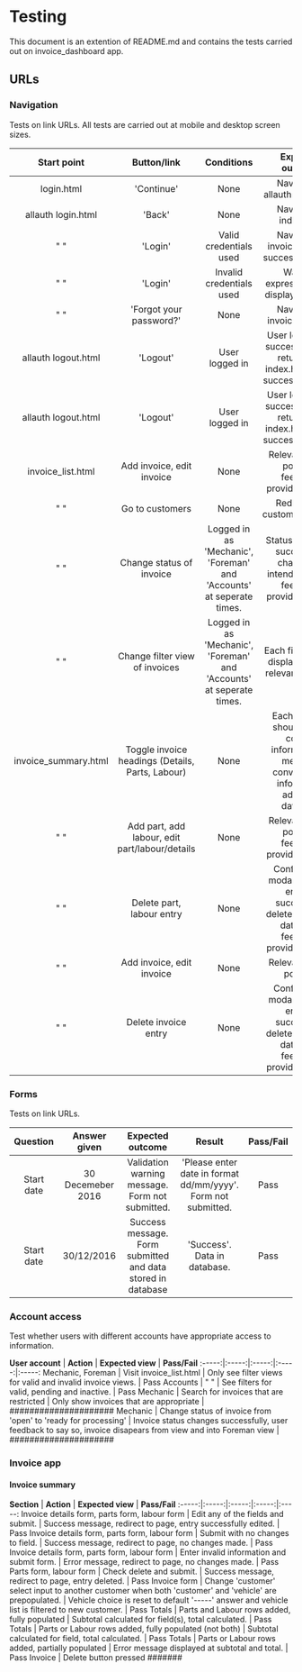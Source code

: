 # Testing
This document is an extention of README.md and contains the tests carried out on invoice_dashboard app.

## URLs

### Navigation
Tests on link URLs. All tests are carried out at mobile and desktop screen sizes.

**Start point** | **Button/link** | **Conditions** | **Expected outcome** | **Pass/Fail**
:-----:|:-----:|:-----:|:-----:|:-----:
login.html | 'Continue' | None | Navigate to allauth login page | Pass
allauth login.html | 'Back' | None | Navigate to index.html | Pass
" " | 'Login' | Valid credentials used | Navigate to invoice_list with success message | Pass
" " | 'Login' | Invalid credentials used | Warning expressing issue displayed to user | Pass
" " | 'Forgot your password?' | None | Navigate to invoice_list.html | Pass
allauth logout.html | 'Logout' | User logged in | User logged out successfully and returned to index.html with a success message | Pass
allauth logout.html | 'Logout' | User logged in | User logged out successfully and returned to index.html with a success message | Pass
invoice_list.html | Add invoice, edit invoice | None | Relevant modal pops up, feedback provided to user | Pass
" " | Go to customers | None | Redirects to customer_list.html | Pass
" " | Change status of invoice | Logged in as 'Mechanic', 'Foreman' and 'Accounts' at seperate times. | Status of invoice successfuly changes to intended status, feedback provided to user | Pass
" " | Change filter view of invoices | Logged in as 'Mechanic', 'Foreman' and 'Accounts' at seperate times. | Each filter should display only the relevant invoices | Pass
invoice_summary.html | Toggle invoice headings (Details, Parts, Labour) | None | Each heading should reveal correct information or message conveying no information added to database | Pass
" " | Add part, add labour, edit part/labour/details | None | Relevant modal pops up, feedback provided to user | Pass
" " | Delete part, labour entry | None | Confirmation modal pops up, entry is successfuly deleted from the database, feedback provided to user | Pass
" " | Add invoice, edit invoice | None | Relevant modal pops up | Pass
" " | Delete invoice entry | None | Confirmation modal pops up, entry is successfuly deleted from the database, feedback provided to user | Pass

### Forms
Tests on link URLs.

**Question** | **Answer given** | **Expected outcome** | **Result** | **Pass/Fail**
:-----:|:-----:|:-----:|:-----:|:-----:
Start date | 30 Decemeber 2016 | Validation warning message. Form not submitted. | 'Please enter date in format dd/mm/yyyy'. Form not submitted.| Pass
Start date | 30/12/2016 | Success message. Form submitted and data stored in database | 'Success'. Data in database.| Pass

### Account access
Test whether users with different accounts have appropriate access to information.

**User account** | **Action** | **Expected view** | **Pass/Fail**
:-----:|:-----:|:-----:|:-----:|:-----:
Mechanic, Foreman | Visit invoice_list.html | Only see filter views for valid and invalid invoice views. | Pass
Accounts | " " | See filters for valid, pending and inactive. | Pass
Mechanic | Search for invoices that are restricted  | Only show invoices that are appropriate | #####################
Mechanic | Change status of invoice from 'open' to 'ready for processing'  | Invoice status changes successfully, user feedback to say so, invoice disapears from view and into Foreman view | #####################

### Invoice app
#### Invoice summary
**Section** | **Action** | **Expected view** | **Pass/Fail**
:-----:|:-----:|:-----:|:-----:|:-----:
Invoice details form, parts form, labour form | Edit any of the fields and submit. | Success message, redirect to page, entry successfully edited. | Pass
Invoice details form, parts form, labour form | Submit with no changes to field. | Success message, redirect to page, no changes made. | Pass
Invoice details form, parts form, labour form | Enter invalid information and submit form. | Error message, redirect to page, no changes made. | Pass
Parts form, labour form | Check delete and submit. | Success message, redirect to page, entry deleted. | Pass
Invoice form | Change 'customer' select input to another customer when both 'customer' and 'vehicle' are prepopulated. | Vehicle choice is reset to default '-----' answer and vehicle list is filtered to new customer. | Pass
Totals | Parts and Labour rows added, fully populated | Subtotal calculated for field(s), total calculated. | Pass
Totals | Parts or Labour rows added, fully populated (not both) | Subtotal calculated for field, total calculated. | Pass
Totals | Parts or Labour rows added, partially populated | Error message displayed at subtotal and total. | Pass
Invoice | Delete button pressed #######

